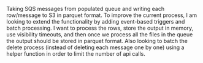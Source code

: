 Taking SQS messages from populated queue and writing each row/message to S3 in parquet format. To improve the current process, I am looking to extend the functionality by adding event-based triggers and batch processing. I want to process the rows, store the output in memory, use visibility timeouts, and then once we process all the files in the queue the output should be stored in parquet format. Also looking to batch the delete process (instead of deleting each message one by one) using a helper function in order to limit the number of api calls.
